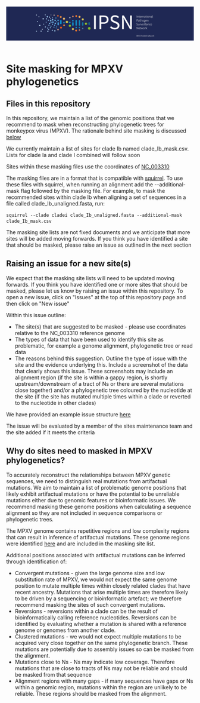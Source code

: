 ![image](img/ipsn.png) 

# Site masking for MPXV phylogenetics

## Files in this repository

In this repository, we maintain a list of the genomic positions that we recommend to mask when reconstructing phylogenetic trees for monkeypox virus (MPXV). The rationale behind site masking is discussed [below](#why-do-sites-need-to-be-masked-in-MPXV-phylogenetics)

We currently maintain a list of sites for clade Ib named clade_Ib_mask.csv. Lists for clade Ia and clade I combined will follow soon

Sites within these masking files use the coordinates of [NC_003310](https://www.ncbi.nlm.nih.gov/nuccore/NC_003310.1)

The masking files are in a format that is compatible with [squirrel](https://github.com/aineniamh/squirrel). To use these files with squirrel, when running an alignment add the --additional-mask flag followed by the masking file. For example, to mask the recommended sites within clade Ib when aligning a set of sequences in a file called clade_Ib_unaligned.fasta, run:

```
squirrel --clade cladei clade_Ib_unaligned.fasta --additional-mask clade_Ib_mask.csv
```

The masking site lists are not fixed documents and we anticipate that more sites will be added moving forwards. If you think you have identified a site that should be masked, please raise an issue as outlined in the next section

## Raising an issue for a new site(s)

We expect that the masking site lists will need to be updated moving forwards. If you think you have identified one or more sites that should be masked, please let us know by raising an issue within this repository. To open a new issue, click on "Issues" at the top of this repository page and then click on "New issue"

Within this issue outline:
* The site(s) that are suggested to be masked - please use coordinates relative to the NC_003310 reference genome
* The types of data that have been used to identify this site as problematic, for example a genome alignment, phylogenetic tree or read data
* The reasons behind this suggestion. Outline the type of issue with the site and the evidence underlying this. Include a screenshot of the data that clearly shows this issue. These screenshots may include an alignment region (if the site is within a gappy region, is shortly upstream/downstream of a tract of Ns or there are several mutations close together) and/or a phylogenetic tree coloured by the nucleotide at the site (if the site has mutated multiple times within a clade or reverted to the nucleotide in other clades)

We have provided an example issue structure [here](https://github.com/WHO-Collaboratory/collaboratory-mpox-genomics-phylomasking/issues/1)

The issue will be evaluated by a member of the sites maintenance team and the site added if it meets the criteria

## Why do sites need to masked in MPXV phylogenetics?

To accurately reconstruct the relationships between MPXV genetic sequences, we need to distinguish real mutations from artifactual mutations. We aim to maintain a list of problematic genome positions that likely exhibit artifactual mutations or have the potential to be unreliable mutations either due to genomic features or bioinformatic issues. We recommend masking these genome positions when calculating a sequence alignment so they are not included in sequence comparisons or phylogenetic trees.

The MPXV genome contains repetitive regions and low complexity regions that can result in inference of artifactual mutations. These genome regions were identified [here](https://www.science.org/doi/10.1126/science.adg8116) and are included in the masking site list.

Additional positions associated with artifactual mutations can be inferred through identification of:
* Convergent mutations - given the large genome size and low substitution rate of MPXV, we would not expect the same genome position to mutate multiple times within closely related clades that have recent ancestry. Mutations that arise multiple times are therefore likely to be driven by a sequencing or bioinformatic artefact; we therefore recommend masking the sites of such convergent mutations.
* Reversions - reversions within a clade can be the result of bioinformatically calling reference nucleotides. Reversions can be identified by evaluating whether a mutation is shared with a reference genome or genomes from another clade.
* Clustered mutations - we would not expect multiple mutations to be acquired very close together on the same phylogenetic branch. These mutations are potentially due to assembly issues so can be masked from the alignment.
* Mutations close to Ns - Ns may indicate low coverage. Therefore mutations that are close to tracts of Ns may not be reliable and should be masked from that sequence
* Alignment regions with many gaps - if many sequences have gaps or Ns within a genomic region, mutations within the region are unlikely to be reliable. These regions should be masked from the alignment.

